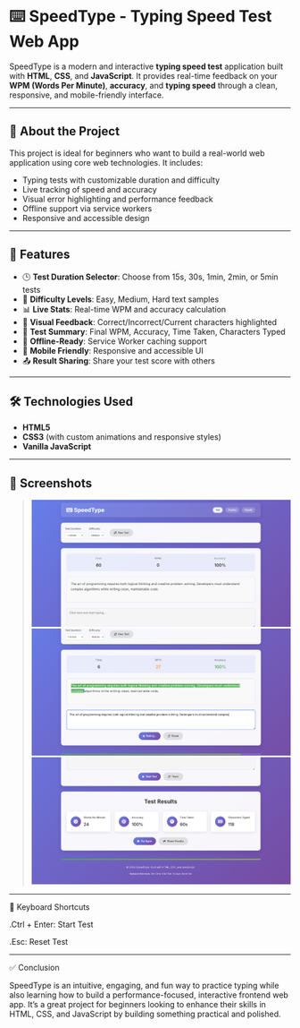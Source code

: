 # ⌨️ SpeedType - Typing Speed Test Web App

SpeedType is a modern and interactive **typing speed test** application built with **HTML**, **CSS**, and **JavaScript**. It provides real-time feedback on your **WPM (Words Per Minute)**, **accuracy**, and **typing speed** through a clean, responsive, and mobile-friendly interface.

---

## 🧠 About the Project

This project is ideal for beginners who want to build a real-world web application using core web technologies. It includes:

- Typing tests with customizable duration and difficulty
- Live tracking of speed and accuracy
- Visual error highlighting and performance feedback
- Offline support via service workers
- Responsive and accessible design

---

## 🚀 Features

- 🕒 **Test Duration Selector**: Choose from 15s, 30s, 1min, 2min, or 5min tests  
- 🎯 **Difficulty Levels**: Easy, Medium, Hard text samples  
- 📊 **Live Stats**: Real-time WPM and accuracy calculation  
- 🎨 **Visual Feedback**: Correct/Incorrect/Current characters highlighted  
- 🏁 **Test Summary**: Final WPM, Accuracy, Time Taken, Characters Typed  
- 💾 **Offline-Ready**: Service Worker caching support  
- 📱 **Mobile Friendly**: Responsive and accessible UI  
- 📤 **Result Sharing**: Share your test score with others  

---

## 🛠️ Technologies Used

- **HTML5**
- **CSS3** (with custom animations and responsive styles)
- **Vanilla JavaScript**
  
---

## 📸 Screenshots

>![img alt](https://github.com/DATTA-KING/Calculating_Typing_Speed/blob/563918e38e1a81d0b3ff7bf7efeb5f12dd242ccc/Output%20Img/Screenshot%20Typing.png)
>![img alt](https://github.com/DATTA-KING/Calculating_Typing_Speed/blob/cf0fb26506f50f61ec327e5b26affc12936c873f/Output%20Img/Screenshot%20Typing_Speed.png)
>![img alt](https://github.com/DATTA-KING/Calculating_Typing_Speed/blob/f62d601bd11516818684c97c2eabecd28421f3e4/Output%20Img/Screenshot%20Typing_Output.png)

---

🧪 Keyboard Shortcuts

.Ctrl + Enter: Start Test

.Esc: Reset Test

---

✅ Conclusion

SpeedType is an intuitive, engaging, and fun way to practice typing while also learning how to build a performance-focused, interactive frontend web app. It’s a great project for beginners looking to enhance their skills in HTML, CSS, and JavaScript by building something practical and polished.

